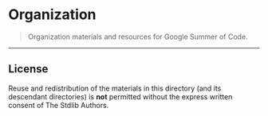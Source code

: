 <!--

Copyright (c) 2023 The Stdlib Authors.

-->

# Organization

> Organization materials and resources for Google Summer of Code.

* * *

## License

Reuse and redistribution of the materials in this directory (and its descendant directories) is **not** permitted without the express written consent of The Stdlib Authors.
